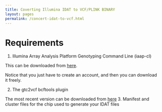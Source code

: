 ```yaml
---
title: Coverting Illumina IDAT to VCF/PLINK BINARY
layout: pages
permalink: /concert-idat-to-vcf.html
---
```


# Requirements

1. Illumina Array Analysis Platform Genotyping Command Line (iaap-cl)

This can be downloaded from [here](https://emea.support.illumina.com/downloads/iaap-genotyping-cli.html). 

Notice that you just have to create an account, and then you can download it freely.

2. The gtc2vcf bcftools plugin

The most recent version can be downloaded from [here](https://software.broadinstitute.org/software/gtc2vcf/)
3. Manifest and cluster files for the chip used to generate your IDAT files


